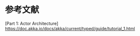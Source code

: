 # 参考文献

[Part 1: Actor Architecture]
https://doc.akka.io/docs/akka/current/typed/guide/tutorial_1.html

